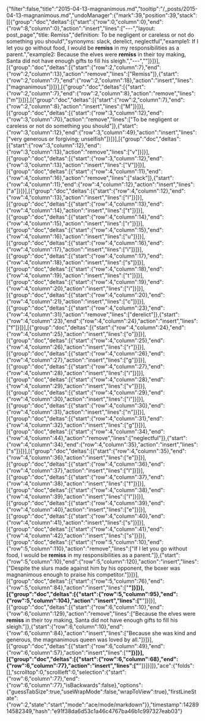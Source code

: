 {"filter":false,"title":"2015-04-13-magnanimous.md","tooltip":"/_posts/2015-04-13-magnanimous.md","undoManager":{"mark":39,"position":39,"stack":[[{"group":"doc","deltas":[{"start":{"row":0,"column":0},"end":{"row":8,"column":0},"action":"insert","lines":["---","layout: post_page","title: Remiss","definition: To be negligent or careless or not do something you should","synonyms:  slack, derelict, neglectful","example1: If I let you go without food, I would be <strong>remiss</strong> in my responsibilities as a parent.","example2: Because the elves were <strong>remiss</strong> in their toy making, Santa did not have enough gifts to fill his sleigh.","---",""]}]}],[{"group":"doc","deltas":[{"start":{"row":2,"column":7},"end":{"row":2,"column":13},"action":"remove","lines":["Remiss"]},{"start":{"row":2,"column":7},"end":{"row":2,"column":18},"action":"insert","lines":["magnanimous"]}]}],[{"group":"doc","deltas":[{"start":{"row":2,"column":7},"end":{"row":2,"column":8},"action":"remove","lines":["m"]}]}],[{"group":"doc","deltas":[{"start":{"row":2,"column":7},"end":{"row":2,"column":8},"action":"insert","lines":["M"]}]}],[{"group":"doc","deltas":[{"start":{"row":3,"column":12},"end":{"row":3,"column":70},"action":"remove","lines":["To be negligent or careless or not do something you should"]},{"start":{"row":3,"column":12},"end":{"row":3,"column":49},"action":"insert","lines":["very generous or forgiving; unselfish"]}]}],[{"group":"doc","deltas":[{"start":{"row":3,"column":12},"end":{"row":3,"column":13},"action":"remove","lines":["v"]}]}],[{"group":"doc","deltas":[{"start":{"row":3,"column":12},"end":{"row":3,"column":13},"action":"insert","lines":["V"]}]}],[{"group":"doc","deltas":[{"start":{"row":4,"column":11},"end":{"row":4,"column":16},"action":"remove","lines":["slack"]},{"start":{"row":4,"column":11},"end":{"row":4,"column":12},"action":"insert","lines":["a"]}]}],[{"group":"doc","deltas":[{"start":{"row":4,"column":12},"end":{"row":4,"column":13},"action":"insert","lines":["l"]}]}],[{"group":"doc","deltas":[{"start":{"row":4,"column":13},"end":{"row":4,"column":14},"action":"insert","lines":["t"]}]}],[{"group":"doc","deltas":[{"start":{"row":4,"column":14},"end":{"row":4,"column":15},"action":"insert","lines":["r"]}]}],[{"group":"doc","deltas":[{"start":{"row":4,"column":15},"end":{"row":4,"column":16},"action":"insert","lines":["u"]}]}],[{"group":"doc","deltas":[{"start":{"row":4,"column":16},"end":{"row":4,"column":17},"action":"insert","lines":["i"]}]}],[{"group":"doc","deltas":[{"start":{"row":4,"column":17},"end":{"row":4,"column":18},"action":"insert","lines":["s"]}]}],[{"group":"doc","deltas":[{"start":{"row":4,"column":18},"end":{"row":4,"column":19},"action":"insert","lines":["t"]}]}],[{"group":"doc","deltas":[{"start":{"row":4,"column":19},"end":{"row":4,"column":20},"action":"insert","lines":["i"]}]}],[{"group":"doc","deltas":[{"start":{"row":4,"column":20},"end":{"row":4,"column":21},"action":"insert","lines":["c"]}]}],[{"group":"doc","deltas":[{"start":{"row":4,"column":23},"end":{"row":4,"column":31},"action":"remove","lines":["derelict"]},{"start":{"row":4,"column":23},"end":{"row":4,"column":24},"action":"insert","lines":["f"]}]}],[{"group":"doc","deltas":[{"start":{"row":4,"column":24},"end":{"row":4,"column":25},"action":"insert","lines":["o"]}]}],[{"group":"doc","deltas":[{"start":{"row":4,"column":25},"end":{"row":4,"column":26},"action":"insert","lines":["r"]}]}],[{"group":"doc","deltas":[{"start":{"row":4,"column":26},"end":{"row":4,"column":27},"action":"insert","lines":["g"]}]}],[{"group":"doc","deltas":[{"start":{"row":4,"column":27},"end":{"row":4,"column":28},"action":"insert","lines":["i"]}]}],[{"group":"doc","deltas":[{"start":{"row":4,"column":28},"end":{"row":4,"column":29},"action":"insert","lines":["v"]}]}],[{"group":"doc","deltas":[{"start":{"row":4,"column":29},"end":{"row":4,"column":30},"action":"insert","lines":["i"]}]}],[{"group":"doc","deltas":[{"start":{"row":4,"column":30},"end":{"row":4,"column":31},"action":"insert","lines":["n"]}]}],[{"group":"doc","deltas":[{"start":{"row":4,"column":31},"end":{"row":4,"column":32},"action":"insert","lines":["g"]}]}],[{"group":"doc","deltas":[{"start":{"row":4,"column":34},"end":{"row":4,"column":44},"action":"remove","lines":["neglectful"]},{"start":{"row":4,"column":34},"end":{"row":4,"column":35},"action":"insert","lines":["s"]}]}],[{"group":"doc","deltas":[{"start":{"row":4,"column":35},"end":{"row":4,"column":36},"action":"insert","lines":["e"]}]}],[{"group":"doc","deltas":[{"start":{"row":4,"column":36},"end":{"row":4,"column":37},"action":"insert","lines":["l"]}]}],[{"group":"doc","deltas":[{"start":{"row":4,"column":37},"end":{"row":4,"column":38},"action":"insert","lines":["f"]}]}],[{"group":"doc","deltas":[{"start":{"row":4,"column":38},"end":{"row":4,"column":39},"action":"insert","lines":["l"]}]}],[{"group":"doc","deltas":[{"start":{"row":4,"column":39},"end":{"row":4,"column":40},"action":"insert","lines":["e"]}]}],[{"group":"doc","deltas":[{"start":{"row":4,"column":40},"end":{"row":4,"column":41},"action":"insert","lines":["s"]}]}],[{"group":"doc","deltas":[{"start":{"row":4,"column":41},"end":{"row":4,"column":42},"action":"insert","lines":["s"]}]}],[{"group":"doc","deltas":[{"start":{"row":5,"column":10},"end":{"row":5,"column":110},"action":"remove","lines":["If I let you go without food, I would be <strong>remiss</strong> in my responsibilities as a parent."]},{"start":{"row":5,"column":10},"end":{"row":5,"column":120},"action":"insert","lines":["Despite the slurs made against him by his opponent, the boxer was magnanimous enough to praise his competitor."]}]}],[{"group":"doc","deltas":[{"start":{"row":5,"column":76},"end":{"row":5,"column":84},"action":"insert","lines":["<strong>"]}]}],[{"group":"doc","deltas":[{"start":{"row":5,"column":95},"end":{"row":5,"column":104},"action":"insert","lines":["</strong>"]}]}],[{"group":"doc","deltas":[{"start":{"row":6,"column":10},"end":{"row":6,"column":129},"action":"remove","lines":["Because the elves were <strong>remiss</strong> in their toy making, Santa did not have enough gifts to fill his sleigh."]},{"start":{"row":6,"column":10},"end":{"row":6,"column":84},"action":"insert","lines":["Because she was kind and generous, the magnanimous queen was loved by all."]}]}],[{"group":"doc","deltas":[{"start":{"row":6,"column":49},"end":{"row":6,"column":57},"action":"insert","lines":["<strong>"]}]}],[{"group":"doc","deltas":[{"start":{"row":6,"column":68},"end":{"row":6,"column":77},"action":"insert","lines":["</strong>"]}]}]]},"ace":{"folds":[],"scrolltop":0,"scrollleft":0,"selection":{"start":{"row":6,"column":77},"end":{"row":6,"column":77},"isBackwards":false},"options":{"guessTabSize":true,"useWrapMode":false,"wrapToView":true},"firstLineState":{"row":2,"state":"start","mode":"ace/mode/markdown"}},"timestamp":1428914582349,"hash":"e91f38da6d53c1a46c4767ba46b1c997327eab03"}